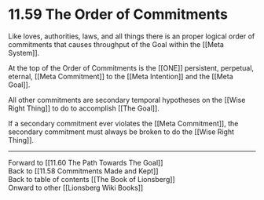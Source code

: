 # 11.59 The Order of Commitments

Like loves, authorities, laws, and all things there is an proper logical order of commitments that causes throughput of the Goal within the [[Meta System]].

At the top of the Order of Commitments is the [[ONE]] persistent, perpetual, eternal, [[Meta Commitment]] to the [[Meta Intention]] and the [[Meta Goal]]. 

All other commitments are secondary temporal hypotheses on the [[Wise Right Thing]] to do to accomplish [[The Goal]].

If a secondary commitment ever violates the [[Meta Commitment]],  the secondary commitment must always be broken to do the [[Wise Right Thing]]. 

___

Forward to [[11.60 The Path Towards The Goal]]  
Back to [[11.58 Commitments Made and Kept]]  
Back to table of contents [[The Book of Lionsberg]]  
Onward to other [[Lionsberg Wiki Books]]  

